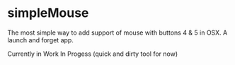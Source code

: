# simpleMouse

The most simple way to add support of mouse with buttons 4 &amp; 5 in OSX. A launch and forget app.

Currently in Work In Progess (quick and dirty tool for now)